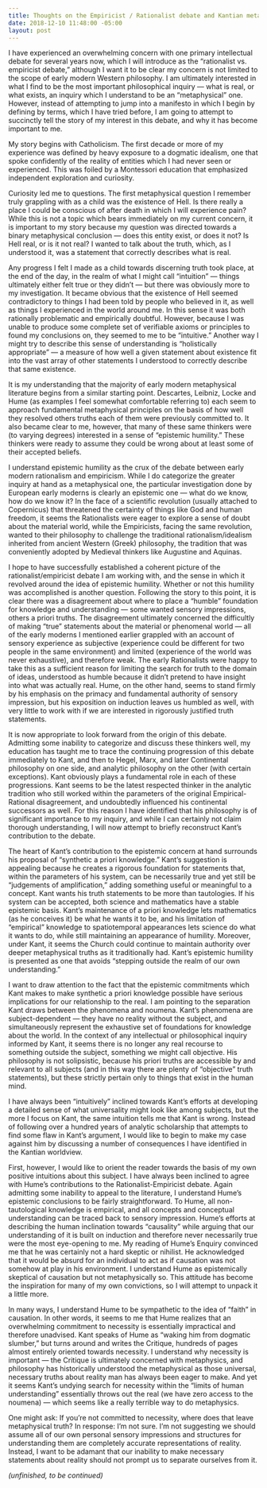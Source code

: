 ```yaml
---
title: Thoughts on the Empiricist / Rationalist debate and Kantian metaphysics
date: 2018-12-10 11:48:00 -05:00
layout: post
---
```


I have experienced an overwhelming concern with one primary intellectual debate for several years now, which I will introduce as the “rationalist vs. empiricist debate,” although I want it to be clear my concern is not limited to the scope of early modern Western philosophy. I am ultimately interested in what I find to be the most important philosophical inquiry — what is real, or what exists, an inquiry which I understand to be an “metaphysical” one. However, instead of attempting to jump into a manifesto in which I begin by defining by terms, which I have tried before, I am going to attempt to succinctly tell the story of my interest in this debate, and why it has become important to me.

My story begins with Catholicism. The first decade or more of my experience was defined by heavy exposure to a dogmatic idealism, one that spoke confidently of the reality of entities which I had never seen or experienced. This was foiled by a Montessori education that emphasized independent exploration and curiosity.

Curiosity led me to questions. The first metaphysical question I remember truly grappling with as a child was the existence of Hell. Is there really a place I could be conscious of after death in which I will experience pain? While this is not a topic which bears immediately on my current concern, it is important to my story because my question was directed towards a binary metaphysical conclusion — does this entity exist, or does it not? Is Hell real, or is it not real? I wanted to talk about the truth, which, as I understood it, was a statement that correctly describes what is real.

Any progress I felt I made as a child towards discerning truth took place, at the end of the day, in the realm of what I might call “intuition” — things ultimately either felt true or they didn’t — but there was obviously more to my investigation. It became obvious that the existence of Hell seemed contradictory to things I had been told by people who believed in it, as well as things I experienced in the world around me. In this sense it was both rationally problematic and empirically doubtful. However, because I was unable to produce some complete set of verifiable axioms or principles to found my conclusions on, they seemed to me to be “intuitive.” Another way I might try to describe this sense of understanding is “holistically appropriate” — a measure of how well a given statement about existence fit into the vast array of other statements I understood to correctly describe that same existence.

It is my understanding that the majority of early modern metaphysical literature begins from a similar starting point. Descartes, Leibniz, Locke and Hume (as examples I feel somewhat comfortable referring to) each seem to approach fundamental metaphysical principles on the basis of how well they resolved others truths each of them were previously committed to. It also became clear to me, however, that many of these same thinkers were (to varying degrees) interested in a sense of “epistemic humility.” These thinkers were ready to assume they could be wrong about at least some of their accepted beliefs. 

I understand epistemic humility as the crux of the debate between early modern rationalism and empiricism. While I do categorize the greater inquiry at hand as a metaphysical one, the particular investigation done by European early moderns is clearly an epistemic one — what do we know, how do we know it? In the face of a scientific revolution (usually attached to Copernicus) that threatened the certainty of things like God and human freedom, it seems the Rationalists were eager to explore a sense of doubt about the material world, while the Empiricists, facing the same revolution, wanted to their philosophy to challenge the traditional rationalism/idealism inherited from ancient Western (Greek) philosophy, the tradition that was conveniently adopted by Medieval thinkers like Augustine and Aquinas.

I hope to have successfully established a coherent picture of the rationalist/empiricist debate I am working with, and the sense in which it revolved around the idea of epistemic humility. Whether or not this humility was accomplished is another question. Following the story to this point, it is clear there was a disagreement about where to place a “humble” foundation for knowledge and understanding — some wanted sensory impressions, others a priori truths. The disagreement ultimately concerned the difficultly of making “true” statements about the material or phenomenal world — all of the early moderns I mentioned earlier grappled with an account of sensory experience as subjective (experience could be different for two people in the same environment) and limited (experience of the world was never exhaustive), and therefore weak. The early Rationalists were happy to take this as a sufficient reason for limiting the search for truth to the domain of ideas, understood as humble because it didn’t pretend to have insight into what was actually real. Hume, on the other hand, seems to stand firmly by his emphasis on the primacy and fundamental authority of sensory impression, but his exposition on induction leaves us humbled as well, with very little to work with if we are interested in rigorously justified truth statements.

It is now appropriate to look forward from the origin of this debate. Admitting some inability to categorize and discuss these thinkers well, my education has taught me to trace the continuing progression of this debate immediately to Kant, and then to Hegel, Marx, and later Continental philosophy on one side, and analytic philosophy on the other (with certain exceptions). Kant obviously plays a fundamental role in each of these progressions. Kant seems to be the latest respected thinker in the analytic tradition who still worked within the parameters of the original Empirical-Rational disagreement, and undoubtedly influenced his continental successors as well. For this reason I have identified that his philosophy is of significant importance to my inquiry, and while I can certainly not claim thorough understanding, I will now attempt to briefly reconstruct Kant’s contribution to the debate.

The heart of Kant’s contribution to the epistemic concern at hand surrounds his proposal of “synthetic a priori knowledge.” Kant’s suggestion is appealing because he creates a rigorous foundation for statements that, within the parameters of his system, can be necessarily true and yet still be “judgements of amplification,” adding something useful or meaningful to a concept. Kant wants his truth statements to be more than tautologies. If his system can be accepted, both science and mathematics have a stable epistemic basis. Kant’s maintenance of a priori knowledge lets mathematics (as he conceives it) be what he wants it to be, and his limitation of “empirical” knowledge to spatiotemporal appearances lets science do what it wants to do, while still maintaining an appearance of humility. Moreover, under Kant, it seems the Church could continue to maintain authority over deeper metaphysical truths as it traditionally had. Kant’s epistemic humility is presented as one that avoids “stepping outside the realm of our own understanding.”

I want to draw attention to the fact that the epistemic commitments which Kant makes to make synthetic a priori knowledge possible have serious implications for our relationship to the real. I am pointing to the separation Kant draws between the phenomena and noumena. Kant’s phenomena are subject-dependent — they have no reality without the subject, and simultaneously represent the exhaustive set of foundations for knowledge about the world. In the context of any intellectual or philosophical inquiry informed by Kant, it seems there is no longer any real recourse to something outside the subject, something we might call objective.  His philosophy is not solipsistic, because his priori truths are accessible by and relevant to all subjects (and in this way there are plenty of “objective” truth statements), but these strictly pertain only to things that exist in the human mind.

I have always been “intuitively” inclined towards Kant’s efforts at developing a detailed sense of what universality might look like among subjects, but the more I focus on Kant, the same intuition tells me that Kant is wrong. Instead of following over a hundred years of analytic scholarship that attempts to find some flaw in Kant’s argument, I would like to begin to make my case against him by discussing a number of consequences I have identified in the Kantian worldview.

First, however, I would like to orient the reader towards the basis of my own positive intuitions about this subject. I have always been inclined to agree with Hume’s contributions to the Rationalist-Empiricist debate. Again admitting some inability to appeal to the literature, I understand Hume’s epistemic conclusions to be fairly straightforward. To Hume, all non-tautological knowledge is empirical, and all concepts and conceptual understanding can be traced back to sensory impression. Hume’s efforts at describing the human inclination towards “causality” while arguing that our understanding of it is built on induction and therefore never necessarily true were the most eye-opening to me. My reading of Hume’s Enquiry convinced me that he was certainly not a hard skeptic or nihilist. He acknowledged that it would be absurd for an individual to act as if causation was not somehow at play in his environment. I understand Hume as epistemically skeptical of causation but not metaphysically so. This attitude has become the inspiration for many of my own convictions, so I will attempt to unpack it a little more.

In many ways, I understand Hume to be sympathetic to the idea of “faith” in causation. In other words, it seems to me that Hume realizes that an overwhelming commitment to necessity is essentially impractical and therefore unadvised. Kant speaks of Hume as “waking him from dogmatic slumber,” but turns around and writes the Critique, hundreds of pages almost entirely oriented towards necessity. I understand why necessity is important — the Critique is ultimately concerned with metaphysics, and philosophy has historically understood the metaphysical as those universal, necessary truths about reality man has always been eager to make. And yet it seems Kant’s undying search for necessity within the “limits of human understanding” essentially throws out the real (we have zero access to the noumena) — which seems like a really terrible way to do metaphysics. 

One might ask: If you’re not committed to necessity, where does that leave metaphysical truth? In response: I’m not sure. I’m not suggesting we should assume all of our own personal sensory impressions and structures for understanding them are completely accurate representations of reality. Instead, I want to be adamant that our inability to make necessary statements about reality should not prompt us to separate ourselves from it.

*(unfinished, to be continued)*